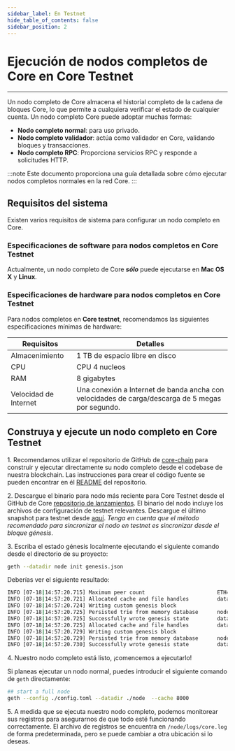 ```yaml
---
sidebar_label: En Testnet
hide_table_of_contents: false
sidebar_position: 2
---
```


# Ejecución de nodos completos de Core en Core Testnet

---

Un nodo completo de Core almacena el historial completo de la cadena de bloques Core, lo que permite a cualquiera verificar el estado de cualquier cuenta. Un nodo completo Core puede adoptar muchas formas:

- **Nodo completo normal**: para uso privado.
- **Nodo completo validador**: actúa como validador en Core, validando bloques y transacciones.
- **Nodo completo RPC**: Proporciona servicios RPC y responde a solicitudes HTTP.

:::note
Este documento proporciona una guía detallada sobre cómo ejecutar nodos completos normales en la red Core.
:::

## Requisitos del sistema

Existen varios requisitos de sistema para configurar un nodo completo en Core.

### Especificaciones de software para nodos completos en Core Testnet

Actualmente, un nodo completo de Core **_sólo_** puede ejecutarse en **Mac OS X** y **Linux**.

### Especificaciones de hardware para nodos completos en Core Testnet

Para nodos completos en **Core testnet**, recomendamos las siguientes especificaciones mínimas de hardware:

| Requisitos            | Detalles                                                                                                         |
| --------------------- | ---------------------------------------------------------------------------------------------------------------- |
| Almacenimiento        | 1 TB de espacio libre en disco                                                                                   |
| CPU                   | CPU 4 nucleos                                                                                                    |
| RAM                   | 8 gigabytes                                                                                                      |
| Velocidad de Internet | Una conexión a Internet de banda ancha con velocidades de carga/descarga de 5 megas por segundo. |

## Construya y ejecute un nodo completo en Core Testnet

1\. Recomendamos utilizar el repositorio de GitHub de [core-chain](https://github.com/coredao-org/core-chain) para construir y ejecutar directamente su nodo completo desde el codebase de nuestra blockchain. Las instrucciones para crear el código fuente se pueden encontrar en él [README](https://github.com/coredao-org/core-chain#building-the-source) del repositorio.

2\. Descargue el binario para nodo más reciente para Core Testnet desde el GitHub de Core [repositorio de lanzamientos](https://github.com/coredao-org/core-chain/releases/latest). El binario del nodo incluye los archivos de configuración de testnet relevantes. Descargue el último snapshot para testnet desde [aquí](https://github.com/coredao-org/core-snapshots?tab=readme-ov-file#testnet). _Tenga en cuenta que el método recomendado para sincronizar el nodo en testnet es sincronizar desde el bloque génesis_.

3\. Escriba el estado génesis localmente ejecutando el siguiente comando desde el directorio de su proyecto:

```bash
geth --datadir node init genesis.json
```

Deberías ver el siguiente resultado:

```bash
INFO [07-18|14:57:20.715] Maximum peer count                       ETH=25 LES=0 total=25
INFO [07-18|14:57:20.721] Allocated cache and file handles         database=/Users/jackcrypto/go/core-chain/node/geth/chaindata cache=16 handles=16
INFO [07-18|14:57:20.724] Writing custom genesis block 
INFO [07-18|14:57:20.725] Persisted trie from memory database      nodes=25 size=87.18kB time=226.129µs gcnodes=0 gcsize=0.00B gctime=0s livenodes=1 livesize=0.00B
INFO [07-18|14:57:20.725] Successfully wrote genesis state         database=chaindata                             hash=d90508…5c034a
INFO [07-18|14:57:20.725] Allocated cache and file handles         database=/Users/jackcrypto/go/core-chain/node/geth/lightchaindata cache=16 handles=16
INFO [07-18|14:57:20.729] Writing custom genesis block 
INFO [07-18|14:57:20.729] Persisted trie from memory database      nodes=25 size=87.18kB time=178.332µs gcnodes=0 gcsize=0.00B gctime=0s livenodes=1 livesize=0.00B
INFO [07-18|14:57:20.730] Successfully wrote genesis state         database=lightchaindata                             hash=d90508…5c034a
```

4\. Nuestro nodo completo está listo, ¡comencemos a ejecutarlo!

Si planeas ejecutar un nodo normal, puedes introducir el siguiente comando de `geth` directamente:

```bash
## start a full node
geth --config ./config.toml --datadir ./node  --cache 8000
```

5\. A medida que se ejecuta nuestro nodo completo, podemos monitorear sus registros para asegurarnos de que todo esté funcionando correctamente. El archivo de registros se encuentra en `/node/logs/core.log` de forma predeterminada, pero se puede cambiar a otra ubicación si lo deseas.
